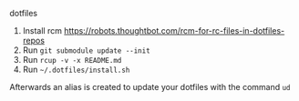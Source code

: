 dotfiles
1. Install rcm https://robots.thoughtbot.com/rcm-for-rc-files-in-dotfiles-repos
2. Run `git submodule update --init`
3. Run `rcup -v -x README.md`
4. Run `~/.dotfiles/install.sh`

Afterwards an alias is created to update your dotfiles with the command ```ud```
